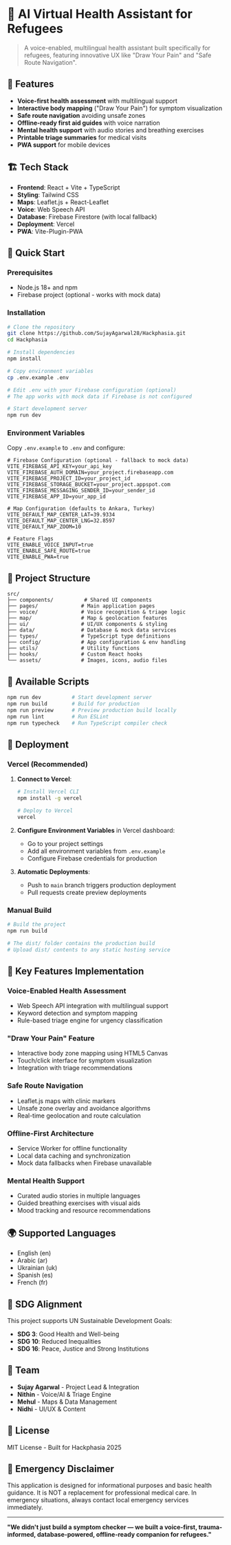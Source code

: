 # 🚀 AI Virtual Health Assistant for Refugees

> A voice-enabled, multilingual health assistant built specifically for refugees, featuring innovative UX like "Draw Your Pain" and "Safe Route Navigation".

## 🌟 Features

- **Voice-first health assessment** with multilingual support
- **Interactive body mapping** ("Draw Your Pain") for symptom visualization
- **Safe route navigation** avoiding unsafe zones
- **Offline-ready first aid guides** with voice narration
- **Mental health support** with audio stories and breathing exercises
- **Printable triage summaries** for medical visits
- **PWA support** for mobile devices

## 🏗️ Tech Stack

- **Frontend**: React + Vite + TypeScript
- **Styling**: Tailwind CSS
- **Maps**: Leaflet.js + React-Leaflet
- **Voice**: Web Speech API
- **Database**: Firebase Firestore (with local fallback)
- **Deployment**: Vercel
- **PWA**: Vite-Plugin-PWA

## 🚀 Quick Start

### Prerequisites

- Node.js 18+ and npm
- Firebase project (optional - works with mock data)

### Installation

```bash
# Clone the repository
git clone https://github.com/SujayAgarwal28/Hackphasia.git
cd Hackphasia

# Install dependencies
npm install

# Copy environment variables
cp .env.example .env

# Edit .env with your Firebase configuration (optional)
# The app works with mock data if Firebase is not configured

# Start development server
npm run dev
```

### Environment Variables

Copy `.env.example` to `.env` and configure:

```env
# Firebase Configuration (optional - fallback to mock data)
VITE_FIREBASE_API_KEY=your_api_key
VITE_FIREBASE_AUTH_DOMAIN=your_project.firebaseapp.com
VITE_FIREBASE_PROJECT_ID=your_project_id
VITE_FIREBASE_STORAGE_BUCKET=your_project.appspot.com
VITE_FIREBASE_MESSAGING_SENDER_ID=your_sender_id
VITE_FIREBASE_APP_ID=your_app_id

# Map Configuration (defaults to Ankara, Turkey)
VITE_DEFAULT_MAP_CENTER_LAT=39.9334
VITE_DEFAULT_MAP_CENTER_LNG=32.8597
VITE_DEFAULT_MAP_ZOOM=10

# Feature Flags
VITE_ENABLE_VOICE_INPUT=true
VITE_ENABLE_SAFE_ROUTE=true
VITE_ENABLE_PWA=true
```

## 📁 Project Structure

```
src/
├── components/          # Shared UI components
├── pages/              # Main application pages
├── voice/              # Voice recognition & triage logic
├── map/                # Map & geolocation features  
├── ui/                 # UI/UX components & styling
├── data/               # Database & mock data services
├── types/              # TypeScript type definitions
├── config/             # App configuration & env handling
├── utils/              # Utility functions
├── hooks/              # Custom React hooks
└── assets/             # Images, icons, audio files
```

## 🔧 Available Scripts

```bash
npm run dev          # Start development server
npm run build        # Build for production
npm run preview      # Preview production build locally
npm run lint         # Run ESLint
npm run typecheck    # Run TypeScript compiler check
```

## 🚀 Deployment

### Vercel (Recommended)

1. **Connect to Vercel**:
   ```bash
   # Install Vercel CLI
   npm install -g vercel
   
   # Deploy to Vercel
   vercel
   ```

2. **Configure Environment Variables** in Vercel dashboard:
   - Go to your project settings
   - Add all environment variables from `.env.example`
   - Configure Firebase credentials for production

3. **Automatic Deployments**:
   - Push to `main` branch triggers production deployment
   - Pull requests create preview deployments

### Manual Build

```bash
# Build the project
npm run build

# The dist/ folder contains the production build
# Upload dist/ contents to any static hosting service
```

## 🏥 Key Features Implementation

### Voice-Enabled Health Assessment
- Web Speech API integration with multilingual support
- Keyword detection and symptom mapping
- Rule-based triage engine for urgency classification

### "Draw Your Pain" Feature
- Interactive body zone mapping using HTML5 Canvas
- Touch/click interface for symptom visualization
- Integration with triage recommendations

### Safe Route Navigation
- Leaflet.js maps with clinic markers
- Unsafe zone overlay and avoidance algorithms
- Real-time geolocation and route calculation

### Offline-First Architecture
- Service Worker for offline functionality
- Local data caching and synchronization
- Mock data fallbacks when Firebase unavailable

### Mental Health Support
- Curated audio stories in multiple languages
- Guided breathing exercises with visual aids
- Mood tracking and resource recommendations

## 🌍 Supported Languages

- English (en)
- Arabic (ar)
- Ukrainian (uk)
- Spanish (es)
- French (fr)

## 🎯 SDG Alignment

This project supports UN Sustainable Development Goals:

- **SDG 3**: Good Health and Well-being
- **SDG 10**: Reduced Inequalities  
- **SDG 16**: Peace, Justice and Strong Institutions

## 👥 Team

- **Sujay Agarwal** - Project Lead & Integration
- **Nithin** - Voice/AI & Triage Engine
- **Mehul** - Maps & Data Management
- **Nidhi** - UI/UX & Content

## 📄 License

MIT License - Built for Hackphasia 2025

## 🚨 Emergency Disclaimer

This application is designed for informational purposes and basic health guidance. It is NOT a replacement for professional medical care. In emergency situations, always contact local emergency services immediately.

---

**"We didn't just build a symptom checker — we built a voice-first, trauma-informed, database-powered, offline-ready companion for refugees."**